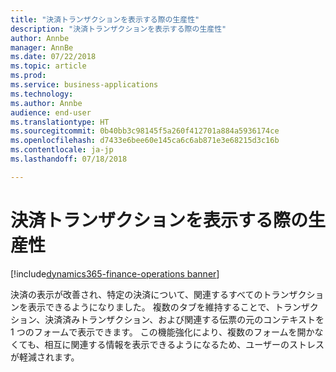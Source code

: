 ```yaml
---
title: "決済トランザクションを表示する際の生産性"
description: "決済トランザクションを表示する際の生産性"
author: Annbe
manager: AnnBe
ms.date: 07/22/2018
ms.topic: article
ms.prod: 
ms.service: business-applications
ms.technology: 
ms.author: Annbe
audience: end-user
ms.translationtype: HT
ms.sourcegitcommit: 0b40bb3c98145f5a260f412701a884a5936174ce
ms.openlocfilehash: d7433e6bee60e145ca6c6ab871e3e68215d3c16b
ms.contentlocale: ja-jp
ms.lasthandoff: 07/18/2018

---
```

#  <a name="productivity-to-view-settlement-transactions"></a>決済トランザクションを表示する際の生産性

[!include[dynamics365-finance-operations banner](../includes/dynamics365-finance-operations.md)]



決済の表示が改善され、特定の決済について、関連するすべてのトランザクションを表示できるようになりました。 複数のタブを維持することで、トランザクション、決済済みトランザクション、および関連する伝票の元のコンテキストを 1 つのフォームで表示できます。 この機能強化により、複数のフォームを開かなくても、相互に関連する情報を表示できるようになるため、ユーザーのストレスが軽減されます。
